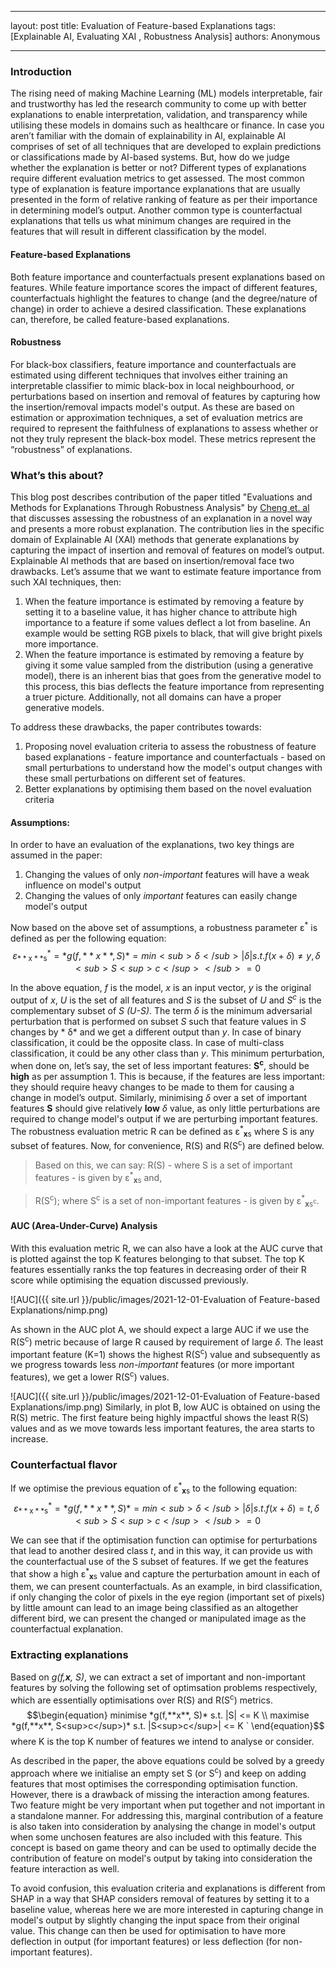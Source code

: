 ---
 layout: post
 title: Evaluation of Feature-based Explanations
 tags: [Explainable AI, Evaluating XAI , Robustness Analysis]
 authors: Anonymous
 <!-- authors: Pawar, Urja, Munster Technological University, Ireland; -->
 ---

<!-- content -->
### Introduction
The rising need of making Machine Learning (ML) models interpretable, fair and trustworthy has led the research community to come up with better explanations to enable interpretation, validation, and transparency while utilising these models in domains such as healthcare or finance. In case you aren’t familiar with the domain of explainability in AI, explainable AI comprises of set of all techniques that are developed to explain predictions or classifications made by AI-based systems. 
But, how do we judge whether the explanation is better or not? Different types of explanations require different evaluation metrics to get assessed. The most common type of explanation is feature importance explanations that are usually presented in the form of relative ranking of feature as per their importance in determining model’s output. Another common type is counterfactual explanations that tells us what minimum changes are required in the features that will result in different classification by the model. 

#### Feature-based Explanations
Both feature importance and counterfactuals present explanations based on features. While feature importance scores the impact of different features, counterfactuals highlight the features to change (and the degree/nature of change) in order to achieve a desired classification. These explanations can, therefore, be called feature-based explanations.
#### Robustness
For black-box classifiers, feature importance and counterfactuals are estimated using different techniques that involves either training an interpretable classifier to mimic black-box in local neighbourhood, or perturbations based on insertion and removal of features by capturing how the insertion/removal impacts model's output. As these are based on estimation or approximation techniques, a set of evaluation metrics are required to represent the faithfulness of explanations to assess whether or not they truly represent the black-box model. These metrics represent the “robustness” of explanations.

### What’s this about?
This blog post describes contribution of the paper titled "Evaluations and Methods for Explanations Through Robustness Analysis" by [Cheng et. al](https://openreview.net/forum?id=Hye4KeSYDr) that discusses assessing the robustness of an explanation in a novel way and presents a more robust explanation. The contribution lies in the specific domain of Explainable AI (XAI) methods that generate explanations by capturing the impact of insertion and removal of features on model’s output. Explainable AI methods that are based on insertion/removal face two drawbacks. Let’s assume that we want to estimate feature importance from such XAI techniques, then:
1.	 When the feature importance is estimated by removing a feature by setting it to a baseline value, it has higher chance to attribute high importance to a feature if some values deflect a lot from baseline. An example would be setting RGB pixels to black, that will give bright pixels more importance.
2.	When the feature importance is estimated by removing a feature by giving it some value sampled from the distribution (using a generative model), there is an inherent bias that goes from the generative model to this process, this bias deflects the feature importance from representing a truer picture. Additionally, not all domains can have a proper generative models.


To address these drawbacks, the paper contributes towards:
1.	Proposing novel evaluation criteria to assess the robustness of feature based explanations -  feature importance and counterfactuals - based on small perturbations to understand how the model's output changes with these small perturbations on different set of features.
2.	Better explanations by optimising them based on the novel evaluation criteria 

#### Assumptions:
In order to have an evaluation of the explanations, two key things are assumed in the paper:
1. Changing the values of only *non-important* features will have a weak influence on model's output
2. Changing the values of only *important* features can easily change model's output


Now based on the above set of assumptions, a robustness parameter ε<sup>*</sup> is defined as per the following equation:
$$\begin{equation}
ε^*_\mathrm{**x**s}= *g(f,**x**, S)* = min<sub>δ</sub>|δ| s.t. f(x+δ) \neq y, δ<sub>S<sup>c</sup></sub> = 0
\end{equation}$$

In the above equation, *f* is the model, *x* is an input vector, *y* is the original output of *x*, *U* is the set of all features and *S* is the subset of *U* and *S<sup>c</sup>* is the complementary subset of *S (U-S)*. The term *δ* is the minimum adversarial perturbation that is performed on subset *S* such that feature values in *S* changes by * δ* and we get a different output than *y*. In case of binary classification, it could be the opposite class. In case of multi-class classification, it could be any other class than *y*.
This minimum perturbation, when done on, let’s say, the set of less important features: **S<sup>c</sup>**, should be **high** as per assumption 1. This is because, if the features are less important: they should require heavy changes to be made to them for causing a change in model’s output.
Similarly, minimising *δ* over a set of important features **S** should give relatively **low** *δ* value, as only little perturbations are required to change model's output if we are perturbing important features. The robustness evaluation metric R can be defined as ε<sup>*</sup><sub>**x**s</sub> where S is any subset of features. Now, for convenience, R(S) and R(S<sup>c</sup>) are defined below.

> Based on this, we can say: R(S) - where S is a set of important features - is given by ε<sup>*</sup><sub>**x**s</sub> and,

> R(S<sup>c</sup>); where S<sup>c</sup> is a set of non-important features - is given by ε<sup>*</sup><sub>**x**s<sup>c</sup></sub>.

#### AUC (Area-Under-Curve) Analysis
With this evaluation metric R, we can also have a look at the AUC curve that is plotted against the top K features belonging to that subset. The top K features essentially ranks the top features in decreasing order of their R score while optimising the equation discussed previously.

![AUC]({{ site.url }}/public/images/2021-12-01-Evaluation of Feature-based Explanations/nimp.png) 

As shown in the AUC plot A, we should expect a large AUC if we use the R(S<sup>c</sup>) metric because of large R caused by requirement of large *δ*. The least important feature (K=1) shows the highest R(S<sup>c</sup>) value and subsequently as we progress towards less *non-important* features (or more important features), we get a lower R(S<sup>c</sup>) values.

![AUC]({{ site.url }}/public/images/2021-12-01-Evaluation of Feature-based Explanations/imp.png) 
Similarly, in plot B, low AUC is obtained on using the R(S) metric. The first feature being highly impactful shows the least R(S) values and as we move towards less important features, the area starts to increase. 

### Counterfactual flavor
If we optimise the previous equation of ε<sup>*</sup><sub>**x**s</sub> to the following equation:
$$\begin{equation}
ε^*_\mathrm{**x**s}= *g(f,**x**, S)* = min<sub>δ</sub>|δ| s.t. f(x+δ) = t, δ<sub>S<sup>c</sup></sub> = 0
\end{equation}$$

We can see that if the optimisation function can optimise for perturbations that lead to another desired class *t*, and in this way, it can provide us with the counterfactual use of the S subset of features. If we get the features that show a high ε<sup>*</sup><sub>**x**s</sub> value and capture the perturbation amount in each of them, we can present counterfactuals. As an example, in bird classification, if only changing the color of pixels in the eye region (important set of pixels) by little amount can lead to an image being classified as an altogether different bird, we can present the changed or manipulated image as the counterfactual explanation. 
### Extracting explanations

Based on *g(f,**x**, S)*, we can extract a set of important and non-important features by solving the following set of optimsation problems respectively, which are essentially optimisations over R(S) and R(S<sup>c</sup>) metrics.
$$\begin{equation}
minimise *g(f,**x**, S)* s.t. |S| <= K \\
maximise *g(f,**x**, S<sup>c</sup>)* s.t. |S<sup>c</sup>| <= K `
\end{equation}$$
where K is the top K number of features we intend to analyse or consider.

As described in the paper, the above equations could be solved by a greedy approach where we initialise an empty set S (or S<sup>c</sup>) and keep on adding features that most optimises the corresponding optimisation function. However, there is a drawback of missing the interaction among features. Two feature might be very important when put together and not important in a standalone manner. For addressing this, marginal contribution of a feature is also taken into consideration by analysing the change in model's output when some unchosen features are also included with this feature. This concept is based on game theory and can be used to optimally decide the contribution of feature on model's output by taking into consideration the feature interaction as well.

To avoid confusion, this evaluation criteria and explanations is different from SHAP in a way that SHAP considers removal of features by setting it to a baseline value, whereas here we are more interested in capturing change in model's output by slightly changing the input space from their original value. This change can then be used for optimisation to have more deflection in output (for important features) or less deflection (for non-important features).
